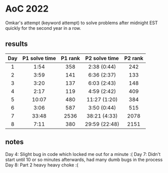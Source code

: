 # AoC 2022

Omkar's attempt (keyword attempt) to solve problems after midnight EST quickly for the second year in a row.

## results 

| Day | P1 solve time | P1 rank |  P2 solve time  | P2 rank |
|:---:|:-------------:|:-------:|:---------------:|:-------:|
|  1  | 1:54  |    358    |  2:38 (0:44)   |    242    |
| 2 | 3:59 | 141 | 6:36 (2:37) | 133 |
| 3 | 3:20 | 137 | 6:03 (2:43) | 148 |
|4| 2:17| 119 | 4:59 (2:42) | 409 |
|5| 10:07 | 480 | 11:27 (1:20) | 384 |
|6| 3:06 | 587 | 3:50 (0:44) | 515 |
|7| 33:48 | 2536 | 38:21 (4:33) | 2078 | 
|8| 7:11 | 380 | 29:59 (22:48) | 2151 |
## notes

Day 4: Slight bug in code which locked me out for a minute :(
Day 7: Didn't start until 10 or so minutes afterwards, had many dumb bugs in the process
Day 8: Part 2 heavy heavy choke :(